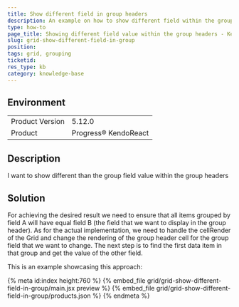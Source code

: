 ```yaml
---
title: Show different field in group headers
description: An example on how to show different field within the group header
type: how-to
page_title: Showing different field value within the group headers - KendoReact Grid
slug: grid-show-different-field-in-group
position:
tags: grid, grouping
ticketid: 
res_type: kb
category: knowledge-base
---
```

 
## Environment
<table>
	<tbody>
		<tr>
			<td>Product Version</td>
			<td>5.12.0</td>
		</tr>
		<tr>
			<td>Product</td>
			<td>Progress® KendoReact</td>
		</tr>
	</tbody>
</table>

## Description
I want to show different than the group field value within the group headers

## Solution
For achieving the desired result we need to ensure that all items grouped by field A will have equal field B (the field that we want to display in the group header). As for the actual implementation, we need to handle the cellRender of the Grid and change the rendering of the group header cell for the group field that we want to change. The next step is to find the first data item in that group and get the value of the other field.

This is an example showcasing this approach:

{% meta id:index height:760 %}
{% embed_file grid/grid-show-different-field-in-group/main.jsx preview %}
{% embed_file grid/grid-show-different-field-in-group/products.json %} 
{% endmeta %}